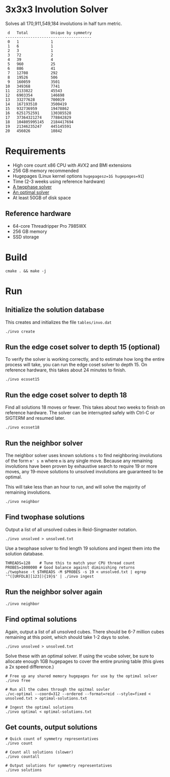 # 3x3x3 Involution Solver

Solves all 170,911,549,184 involutions in half turn metric.

     d   Total          Unique by symmetry
    --------------------------------------
     0   1              1
     1   6              1
     2   3              1
     3   72             2
     4   39             4
     5   960            25
     6   886            41
     7   12708          292
     8   19526          506
     9   160059         3501
    10   349368         7741
    11   2133822        45543
    12   6903354        146698
    13   33277628       700019
    14   167193510      3500419
    15   932736959      19478862
    16   6251752591     130385528
    17   37364321274    778842829
    18   104805995145   2184417694
    19   21346235247    445145591
    20   456026         10842

# Requirements

* High core count x86 CPU with AVX2 and BMI extensions
* 256 GB memory recommended
* Hugepages (Linux kernel options `hugepagesz=1G hugepages=91`)
* Time (2-3 weeks using reference hardware)
* [A twophase solver](https://github.com/rokicki/cube20src)
* [An optimal solver](https://github.com/Voltara/vcube)
* At least 50GB of disk space

## Reference hardware

* 64-core Threadripper Pro 7985WX
* 256 GB memory
* SSD storage

# Build

    cmake . && make -j

# Run

## Initialize the solution database

This creates and initializes the file `tables/invo.dat`

    ./invo create

## Run the edge coset solver to depth 15 (optional)

To verify the solver is working correctly, and to estimate how long
the entire process will take, you can run the edge coset solver to
depth 15.  On reference hardware, this takes about 24 minutes to finish.

    ./invo ecoset15

## Run the edge coset solver to depth 18

Find all solutions 18 moves or fewer.  This takes about two weeks
to finish on reference hardware.  The solver can be interrupted
safely with Ctrl-C or SIGTERM and resumed later.

    ./invo ecoset18

## Run the neighbor solver

The neighbor solver uses known solutions `s` to find neighboring
involutions of the form `m' s m` where `m` is any single move.
Because any remaining involutions have been proven by exhaustive
search to require 19 or more moves, any 19-move solutions to
unsolved involutions are guaranteed to be optimal.

This will take less than an hour to run, and will solve the
majority of remaining involutions.

    ./invo neighbor

## Find twophase solutions

Output a list of all unsolved cubes in Reid-Singmaster notation.

    ./invo unsolved > unsolved.txt

Use a twophase solver to find length 19 solutions and ingest them into
the solution database.

    THREADS=128    # Tune this to match your CPU thread count
    PROBES=1000000 # Good balance against diminishing returns
    ./twophase -t $THREADS -M $PROBES -s 19 < unsolved.txt | egrep '^([URFDLB][123]){19}$' | ./invo ingest

## Run the neighbor solver again

    ./invo neighbor

## Find optimal solutions

Again, output a list of all unsolved cubes.  There should be 6-7 million
cubes remaining at this point, which should take 1-2 days to solve.

    ./invo unsolved > unsolved.txt

Solve these with an optimal solver.  If using the vcube solver, be sure
to allocate enough 1GB hugepages to cover the entire pruning table
(this gives a 2x speed difference.)

    # Free up any shared memory hugepages for use by the optimal solver
    ./invo free

    # Run all the cubes through the opitmal sovler
    ./vc-optimal --coord=312 --ordered --format=reid --style=fixed < unsolved.txt > optimal-solutions.txt

    # Ingest the optimal solutions
    ./invo optimal < optimal-solutions.txt

## Get counts, output solutions

    # Quick count of symmetry representatives
    ./invo count

    # Count all solutions (slower)
    ./invo countall

    # Output solutions for symmetry representatives
    ./invo solutions
